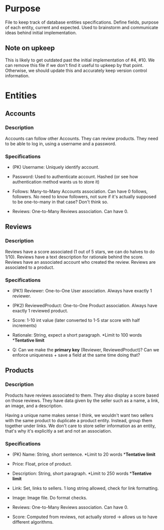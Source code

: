 # Purpose
File to keep track of database entities specifications. 
Define fields, purpose of each entity, current and expected.
Used to brainstorm and communicate ideas behind initial implementation.

## Note on upkeep
This is likely to get outdated past the initial implementation of #4, #10.
We can remove this file if we don't find it useful to upkeep by that point.
Otherwise, we should update this and accurately keep version control information.

# Entities
## Accounts
### Description
Accounts can follow other Accounts. They can review products. 
They need to be able to log in, using a username and a password.

### Specifications
- (PK) Username: Uniquely identify account.
- Password: Used to authenticate account. Hashed (or see how authentication method wants us to store it)

- Follows: Many-to-Many Accounts association. Can have 0 follows, followers.
    No need to know followers, not sure if it's actually supposed to be one-to-many in that case? Don't think so.
- Reviews: One-to-Many Reviews association. Can have 0.

## Reviews
### Description
Reviews have a score associated (1 out of 5 stars, we can do halves to do 1/10). 
Reviews have a text description for rationale behind the score.
Reviews have an associated account who created the review.
Reviews are associated to a product.

### Specifications
- (PK1) Reviewer: One-to-One User association. Always have exactly 1 reviewer.
- (PK2) ReviewedProduct: One-to-One Product association. Always have exactly 1 reviewed product.

- Score: 1-10 int value (later converted to 1-5 star score with half increments)
- Rationale: String, expect a short paragraph. *Limit to 100 words ***Tentative limit**

- Q: Can we make the **primary key** (Reviewer, ReviewedProduct)? 
Can we enforce uniqueness + save a field at the same time doing that?

## Products
### Description
Products have reviews associated to them. They also display a score based on those reviews.
They have data given by the seller such as a name, a link, an image, and a description.

Having a unique name makes sense I think, we wouldn't want two sellers with the same product to duplicate a product entity. 
Instead, group them together under links. 
We don't care to store seller information as an entity, that's why it's explicitly a set and not an association.

### Specifications
- (PK) Name: String, short sentence. *Limit to 20 words ***Tentative limit**

- Price: Float, price of product.
- Description: String, short paragraph. *Limit to 250 words ***Tentative limit**
- Link: Set<String>, links to sellers. 1 long string allowed, check for link formatting.
- Image: Image file. Do format checks.

- Reviews: One-to-Many Reviews association. Can have 0.
- Score: Computed from reviews, not actually stored -> allows us to have different algorithms.
